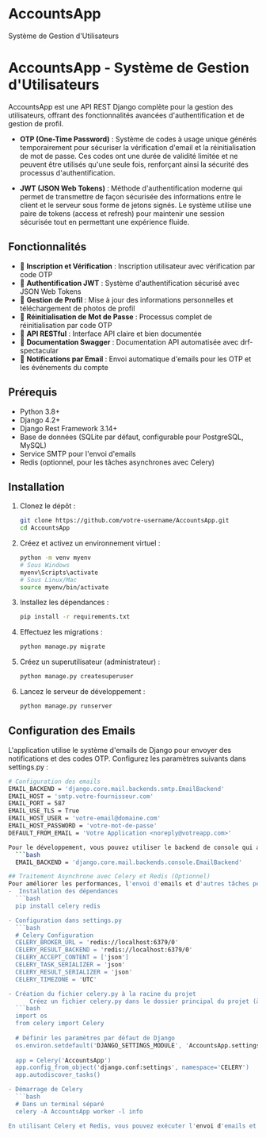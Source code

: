 # AccountsApp
Système de Gestion d'Utilisateurs 

# AccountsApp - Système de Gestion d'Utilisateurs

AccountsApp est une API REST Django complète pour la gestion des utilisateurs, offrant des fonctionnalités avancées d'authentification et de gestion de profil.

- **OTP (One-Time Password)** : Système de codes à usage unique générés temporairement pour sécuriser la vérification d'email et la réinitialisation de mot de passe. Ces codes ont une durée de validité limitée et ne peuvent être utilisés qu'une seule fois, renforçant ainsi la sécurité des processus d'authentification.

- **JWT (JSON Web Tokens)** : Méthode d'authentification moderne qui permet de transmettre de façon sécurisée des informations entre le client et le serveur sous forme de jetons signés. Le système utilise une paire de tokens (access et refresh) pour maintenir une session sécurisée tout en permettant une expérience fluide.


## Fonctionnalités

- 🔐 **Inscription et Vérification** : Inscription utilisateur avec vérification par code OTP
- 🔑 **Authentification JWT** : Système d'authentification sécurisé avec JSON Web Tokens
- 👤 **Gestion de Profil** : Mise à jour des informations personnelles et téléchargement de photos de profil
- 🔄 **Réinitialisation de Mot de Passe** : Processus complet de réinitialisation par code OTP
- 📱 **API RESTful** : Interface API claire et bien documentée
- 📝 **Documentation Swagger** : Documentation API automatisée avec drf-spectacular
- 📧 **Notifications par Email** : Envoi automatique d'emails pour les OTP et les événements du compte

## Prérequis

- Python 3.8+
- Django 4.2+
- Django Rest Framework 3.14+
- Base de données (SQLite par défaut, configurable pour PostgreSQL, MySQL)
- Service SMTP pour l'envoi d'emails
- Redis (optionnel, pour les tâches asynchrones avec Celery)

## Installation

1. Clonez le dépôt :
   ```bash
   git clone https://github.com/votre-username/AccountsApp.git
   cd AccountsApp

2.  Créez et activez un environnement virtuel :
    ```bash
    python -m venv myenv
    # Sous Windows
    myenv\Scripts\activate
    # Sous Linux/Mac
    source myenv/bin/activate
    
3.  Installez les dépendances :
    ```bash
    pip install -r requirements.txt

4.  Effectuez les migrations :
    ```bash
    python manage.py migrate

5.  Créez un superutilisateur (administrateur) :
    ```bash
    python manage.py createsuperuser

6.  Lancez le serveur de développement :
    ```bash
    python manage.py runserver  

## Configuration des Emails
L'application utilise le système d'emails de Django pour envoyer des notifications et des codes OTP. Configurez les paramètres suivants dans settings.py :

```bash
# Configuration des emails
EMAIL_BACKEND = 'django.core.mail.backends.smtp.EmailBackend'
EMAIL_HOST = 'smtp.votre-fournisseur.com'
EMAIL_PORT = 587
EMAIL_USE_TLS = True
EMAIL_HOST_USER = 'votre-email@domaine.com'
EMAIL_HOST_PASSWORD = 'votre-mot-de-passe'
DEFAULT_FROM_EMAIL = 'Votre Application <noreply@votreapp.com>'

Pour le développement, vous pouvez utiliser le backend de console qui affiche les emails dans la console :
  ```bash
  EMAIL_BACKEND = 'django.core.mail.backends.console.EmailBackend'

## Traitement Asynchrone avec Celery et Redis (Optionnel)
Pour améliorer les performances, l'envoi d'emails et d'autres tâches peuvent être exécutés de manière asynchrone avec Celery et Redis.
-  Installation des dépendances
  ```bash
  pip install celery redis

- Configuration dans settings.py
  ```bash
  # Celery Configuration
  CELERY_BROKER_URL = 'redis://localhost:6379/0'
  CELERY_RESULT_BACKEND = 'redis://localhost:6379/0'
  CELERY_ACCEPT_CONTENT = ['json']
  CELERY_TASK_SERIALIZER = 'json'
  CELERY_RESULT_SERIALIZER = 'json'
  CELERY_TIMEZONE = 'UTC'

- Création du fichier celery.py à la racine du projet
      Créez un fichier celery.py dans le dossier principal du projet (à côté de settings.py) :
  ```bash
  import os
  from celery import Celery
  
  # Définir les paramètres par défaut de Django
  os.environ.setdefault('DJANGO_SETTINGS_MODULE', 'AccountsApp.settings')
  
  app = Celery('AccountsApp')
  app.config_from_object('django.conf:settings', namespace='CELERY')
  app.autodiscover_tasks()

- Démarrage de Celery
  ```bash
  # Dans un terminal séparé
  celery -A AccountsApp worker -l info

En utilisant Celery et Redis, vous pouvez exécuter l'envoi d'emails et d'autres tâches longues de manière asynchrone, ce qui améliore considérablement les performances de votre API.



